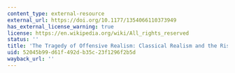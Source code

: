 ```yaml
---
content_type: external-resource
external_url: https://doi.org/10.1177/1354066110373949
has_external_license_warning: true
license: https://en.wikipedia.org/wiki/All_rights_reserved
status: ''
title: 'The Tragedy of Offensive Realism: Classical Realism and the Rise of China'
uid: 52045b99-d61f-492d-b35c-23f1296f2b5d
wayback_url: ''
---
```

